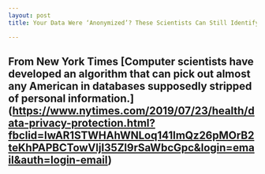 ```yaml
---
layout: post
title: Your Data Were ‘Anonymized’? These Scientists Can Still Identify You

---
```

From New York Times 
[Computer scientists have developed an algorithm that can pick out almost any American in databases supposedly stripped of personal information.] (https://www.nytimes.com/2019/07/23/health/data-privacy-protection.html?fbclid=IwAR1STWHAhWNLoq141ImQz26pMOrB2teKhPAPBCTowVljI35Zl9rSaWbcGpc&login=email&auth=login-email)
---
